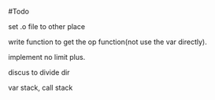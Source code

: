 
#Todo

set .o  file to other place

write function to get the op function(not use the var directly).

implement no limit plus.

discus to divide dir

var stack, call stack
